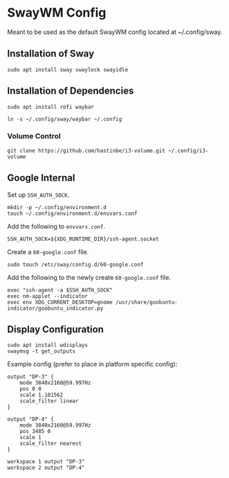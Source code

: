 # SwayWM Config
Meant to be used as the default SwayWM config located at ~/.config/sway.

## Installation of Sway

```shell
sudo apt install sway swaylock swayidle
```

## Installation of Dependencies

```shell
sudo apt install rofi waybar

ln -s ~/.config/sway/waybar ~/.config
```

### Volume Control

```shell
git clone https://github.com/hastinbe/i3-volume.git ~/.config/i3-volume
```

## Google Internal

Set up `SSH_AUTH_SOCK`.

```
mkdir -p ~/.config/environment.d
touch ~/.config/environment.d/envvars.conf

```

Add the following to `envvars.conf`.

```shell
SSH_AUTH_SOCK=${XDG_RUNTIME_DIR}/ssh-agent.socket
```

Create a `60-google.conf` file.

```shell
sudo touch /etc/sway/config.d/60-google.conf
```

Add the following to the newly create `60-google.conf` file.

```shell
exec "ssh-agent -a $SSH_AUTH_SOCK"
exec nm-applet --indicator
exec env XDG_CURRENT_DESKTOP=gnome /usr/share/goobuntu-indicator/goobuntu_indicator.py
```

## Display Configuration

```shell
sudo apt install wdisplays
swaymsg -t get_outputs
```

Example config (prefer to place in platform specific config):

```shell
output "DP-3" {
    mode 3840x2160@59.997Hz
    pos 0 0
    scale 1.101562
    scale_filter linear
}

output "DP-4" {
    mode 3840x2160@59.997Hz
    pos 3485 0
    scale 1
    scale_filter nearest
}

workspace 1 output "DP-3"
workspace 2 output "DP-4"
```
